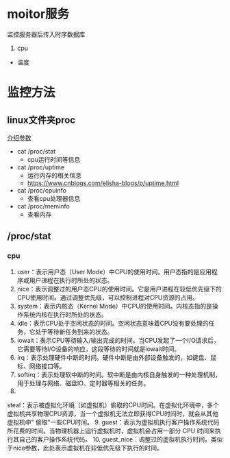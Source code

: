 # moitor服务

监控服务器后传入时序数据库

1. cpu

- 温度

# 监控方法

## linux文件夹proc

[介绍参数](https://man7.org/linux/man-pages/man5/proc.5.html)

- cat /proc/stat
    - cpu运行时间等信息
- cat /proc/uptime
    - 运行内存的相关信息
    - https://www.cnblogs.com/elisha-blogs/p/uptime.html
- cat /proc/cpuinfo
    - 查看cpu处理器信息
- cat /proc/meminfo
    - 查看内存

## /proc/stat

### cpu

1. user：表示用户态（User Mode）中CPU的使用时间。用户态指的是应用程序或用户进程在执行时所处的状态。
2. nice：表示调整过的用户态CPU的使用时间。它是用户进程在较低优先级下的CPU使用时间。通过调整优先级，可以控制进程对CPU资源的占用。
3. system：表示内核态（Kernel Mode）中CPU的使用时间。内核态指的是操作系统内核在执行时所处的状态。
4. idle：表示CPU处于空闲状态的时间。空闲状态意味着CPU没有要处理的任务，它处于等待新任务到来的状态。
5. iowait：表示CPU等待输入/输出完成的时间。当CPU发起了一个I/O请求后，它需要等待I/O设备的响应，这段等待的时间就是iowait时间。
6. irq：表示处理硬件中断的时间。硬件中断是由外部设备触发的，如键盘、鼠标、网络接口等。
7. softirq：表示处理软中断的时间。软中断是由内核自身触发的一种处理机制，用于处理与网络、磁盘IO、定时器等相关的任务。
8.
steal：表示被虚拟化环境（如虚拟机）偷取的CPU时间。在虚拟化环境中，多个虚拟机共享物理CPU资源，当一个虚拟机无法立即获得CPU时间时，就会从其他虚拟机中"
偷取"一些CPU时间。
9. guest：表示为虚拟机执行客户操作系统代码所花费的时间。当物理机器上运行虚拟机时，虚拟机会占用一部分 CPU 时间来执行其自己的客户操作系统代码。
10. guest_nice：调整过的虚拟机执行时间。类似于nice参数，此处表示虚拟机在较低优先级下执行的时间。